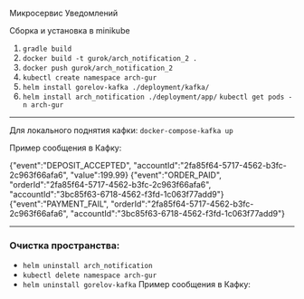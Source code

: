 Микросервис Уведомлений

Сборка и установка в minikube
1) `gradle build`
2) `docker build -t gurok/arch_notification_2 .`
3) `docker push gurok/arch_notification_2`
4) `kubectl create namespace arch-gur`
5) `helm install gorelov-kafka ./deployment/kafka/`
6) `helm install arch_notification ./deployment/app/`
   `kubectl get pods -n arch-gur`

---

Для локального поднятия кафки: `docker-compose-kafka up`

Пример сообщения в Кафку:

{"event":"DEPOSIT_ACCEPTED", "accountId":"2fa85f64-5717-4562-b3fc-2c963f66afa6", "value":199.99}
{"event":"ORDER_PAID", "orderId":"2fa85f64-5717-4562-b3fc-2c963f66afa6", "accountId":"3bc85f63-6718-4562-f3fd-1c063f77add9"}
{"event":"PAYMENT_FAIL", "orderId":"2fa85f64-5717-4562-b3fc-2c963f66afa6", "accountId":"3bc85f63-6718-4562-f3fd-1c063f77add9"}

---
### Очистка пространства:

- `helm uninstall arch_notification`
- `kubectl delete namespace arch-gur`
- `helm uninstall gorelov-kafka`
Пример сообщения в Кафку:

